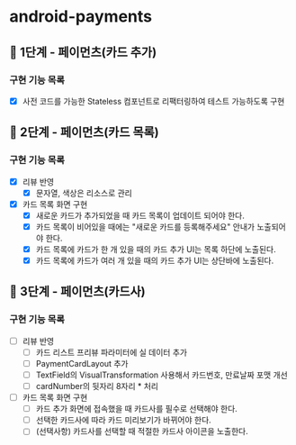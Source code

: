 # android-payments

## 🚀 1단계 - 페이먼츠(카드 추가)

### 구현 기능 목록
- [x] 사전 코드를 가능한 Stateless 컴포넌트로 리팩터링하여 테스트 가능하도록 구현

## 🚀 2단계 - 페이먼츠(카드 목록)

### 구현 기능 목록
- [x] 리뷰 반영
  - [x] 문자열, 색상은 리소스로 관리
- [x] 카드 목록 화면 구현
  - [x] 새로운 카드가 추가되었을 때 카드 목록이 업데이트 되어야 한다.
  - [x] 카드 목록이 비어있을 때에는 "새로운 카드를 등록해주세요" 안내가 노출되어야 한다.
  - [x] 카드 목록에 카드가 한 개 있을 때의 카드 추가 UI는 목록 하단에 노출된다.
  - [x] 카드 목록에 카드가 여러 개 있을 때의 카드 추가 UI는 상단바에 노출된다.

## 🚀 3단계 - 페이먼츠(카드사)

### 구현 기능 목록
- [ ] 리뷰 반영
  - [ ] 카드 리스트 프리뷰 파라미터에 실 데이터 추가
  - [ ] PaymentCardLayout 추가
  - [ ] TextField의 VisualTransformation 사용해서 카드번호, 만료날짜 포맷 개선
  - [ ] cardNumber의 뒷자리 8자리 * 처리
- [ ] 카드 목록 화면 구현
  - [ ] 카드 추가 화면에 접속했을 때 카드사를 필수로 선택해야 한다.
  - [ ] 선택한 카드사에 따라 카드 미리보기가 바뀌어야 한다.
  - [ ] (선택사항) 카드사를 선택할 때 적절한 카드사 아이콘을 노출한다.
